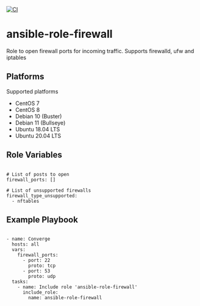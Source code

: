 [![CI](https://github.com/de-it-krachten/ansible-role-firewall/workflows/CI/badge.svg?event=push)](https://github.com/de-it-krachten/ansible-role-firewall/actions?query=workflow%3ACI)


# ansible-role-firewall

Role to open firewall ports for incoming traffic.
Supports firewalld, ufw and iptables


Platforms
--------------

Supported platforms

- CentOS 7
- CentOS 8
- Debian 10 (Buster)
- Debian 11 (Bullseye)
- Ubuntu 18.04 LTS
- Ubuntu 20.04 LTS



Role Variables
--------------
<pre><code>
# List of posts to open
firewall_ports: []

# List of unsupported firewalls
firewall_type_unsupported:
  - nftables
</pre></code>


Example Playbook
----------------

<pre><code>
- name: Converge
  hosts: all
  vars:
    firewall_ports:
      - port: 22
        proto: tcp
      - port: 53
        proto: udp
  tasks:
    - name: Include role 'ansible-role-firewall'
      include_role:
        name: ansible-role-firewall
</pre></code>
